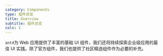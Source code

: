 ```yaml
---
category: Components
type: 组件总览
title: Overview
subtitle: 组件总览
cols: 1
---
```


  `antd`为 Web 应用提供了丰富的基础 UI 组件，我们还将持续探索企业级应用的最佳 UI 实践。除了官方组件，我们也提供了社区精选组件作为必要的补充。

